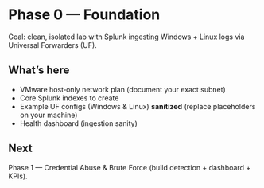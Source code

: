 # Phase 0 — Foundation

Goal: clean, isolated lab with Splunk ingesting Windows + Linux logs via Universal Forwarders (UF).

## What’s here
- VMware host‑only network plan (document your exact subnet)
- Core Splunk indexes to create
- Example UF configs (Windows & Linux) **sanitized** (replace placeholders on your machine)
- Health dashboard (ingestion sanity)

## Next
Phase 1 — Credential Abuse & Brute Force (build detection + dashboard + KPIs).
